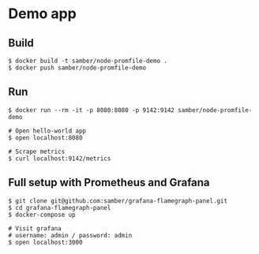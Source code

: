 
# Demo app

## Build

```
$ docker build -t samber/node-promfile-demo .
$ docker push samber/node-promfile-demo
```

## Run

```
$ docker run --rm -it -p 8080:8080 -p 9142:9142 samber/node-promfile-demo

# Open hello-world app
$ open localhost:8080

# Scrape metrics
$ curl localhost:9142/metrics
```

## Full setup with Prometheus and Grafana

```
$ git clone git@github.com:samber/grafana-flamegraph-panel.git
$ cd grafana-flamegraph-panel
$ docker-compose up

# Visit grafana
# username: admin / password: admin
$ open localhost:3000
```
